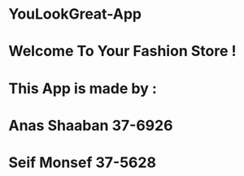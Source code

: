 # YouLookGreat-App
# Welcome To Your Fashion Store !
# This App is made by :
# Anas Shaaban 37-6926
# Seif Monsef 37-5628
